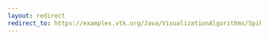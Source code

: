 ```yaml
---
layout: redirect
redirect_to: https://examples.vtk.org/Java/VisualizationAlgorithms/SpikeFran/
---
```

